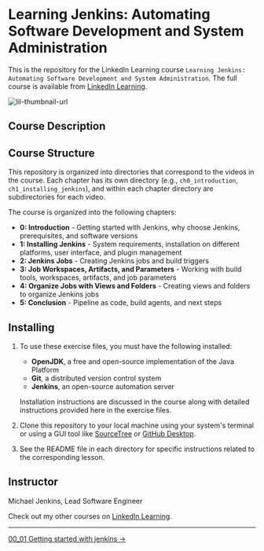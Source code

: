 # Learning Jenkins: Automating Software Development and System Administration

This is the repository for the LinkedIn Learning course `Learning Jenkins: Automating Software Development and System Administration`. The full course is available from [LinkedIn Learning][lil-course-url].

![lil-thumbnail-url]

## Course Description

## Course Structure

This repository is organized into directories that correspond to the videos in the course. Each chapter has its own directory (e.g., `ch0_introduction`, `ch1_installing_jenkins`), and within each chapter directory are subdirectories for each video.

The course is organized into the following chapters:

- **0: Introduction** - Getting started with Jenkins, why choose Jenkins, prerequisites, and software versions
- **1: Installing Jenkins** - System requirements, installation on different platforms, user interface, and plugin management
- **2: Jenkins Jobs** - Creating Jenkins jobs and build triggers
- **3: Job Workspaces, Artifacts, and Parameters** - Working with build tools, workspaces, artifacts, and job parameters
- **4: Organize Jobs with Views and Folders** - Creating views and folders to organize Jenkins jobs
- **5: Conclusion** - Pipeline as code, build agents, and next steps

## Installing

1. To use these exercise files, you must have the following installed:

    - **OpenJDK**, a free and open-source implementation of the Java Platform
    - **Git**, a distributed version control system
    - **Jenkins**, an open-source automation server

    Installation instructions are discussed in the course along with detailed instructions provided here in the exercise files.

1. Clone this repository to your local machine using your system's terminal or using a GUI tool like [SourceTree](https://www.sourcetreeapp.com/) or [GitHub Desktop](https://github.com/apps/desktop).
1. See the README file in each directory for specific instructions related to the corresponding lesson.

## Instructor

Michael Jenkins, Lead Software Engineer

Check out my other courses on [LinkedIn Learning](https://www.linkedin.com/learning/instructors/michael-jenkins).

[lil-course-url]: https://www.linkedin.com/learning/
[lil-thumbnail-url]: https://media.licdn.com/dms/image/v2/D4E0DAQG0eDHsyOSqTA/learning-public-crop_675_1200/B4EZVdqqdwHUAY-/0/1741033220778?e=2147483647&v=beta&t=FxUDo6FA8W8CiFROwqfZKL_mzQhYx9loYLfjN-LNjgA

<!-- FooterStart -->
---
[00_01 Getting started with jenkins →](ch0_introduction/00_01_getting_started_with_jenkins/README.md)
<!-- FooterEnd -->
